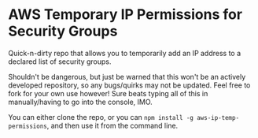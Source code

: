 # AWS Temporary IP Permissions for Security Groups
Quick-n-dirty repo that allows you to temporarily add an IP address to a declared list of security groups.

Shouldn't be dangerous, but just be warned that this won't be an actively developed repository, so any bugs/quirks may not be updated. Feel free to fork for your own use however! Sure beats typing all of this in manually/having to go into the console, IMO.

You can either clone the repo, or you can `npm install -g aws-ip-temp-permissions`, and then use it from the command line.

